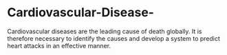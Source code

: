 # Cardiovascular-Disease-
Cardiovascular diseases are the leading cause of death globally. It is therefore necessary to identify the causes and develop a system to predict heart attacks in an effective manner.
